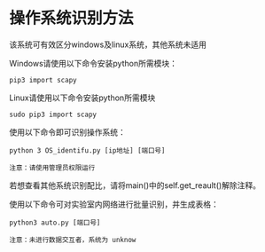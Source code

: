 # 操作系统识别方法

该系统可有效区分windows及linux系统，其他系统未适用

Windows请使用以下命令安装python所需模块：

	pip3 import scapy

Linux请使用以下命令安装python所需模块
	
	sudo pip3 import scapy

使用以下命令即可识别操作系统：
	
	python 3 OS_identifu.py [ip地址] [端口号]

	注意：请使用管理员权限运行



若想查看其他系统识别配比，请将main()中的self.get_reault()解除注释。



使用以下命令可对实验室内网络进行批量识别，并生成表格：

	python3 auto.py [端口号]
	
	注意：未进行数据交互者，系统为 unknow
